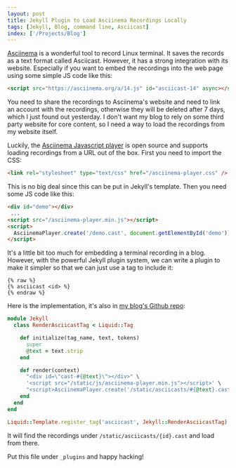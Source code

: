 ```yaml
---
layout: post
title: Jekyll Plugin to Load Asciinema Recordings Locally
tags: [Jekyll, Blog, command line, Asciicast]
index: ['/Projects/Blog']
---
```


[Asciinema](https://asciinema.org/) is a wonderful tool to record Linux terminal. It saves the records as a text format called Asciicast. However, it has a strong integration with its website. Especially if you want to embed the recordings into the web page using some simple JS code like this:

```html
<script src="https://asciinema.org/a/14.js" id="asciicast-14" async></script>
```

You need to share the recordings to Asciinema's website and need to link an account with the recordings, otherwise they will be deleted after 7 days, which I just found out yesterday. I don't want my blog to rely on some third party website for core content, so I need a way to load the recordings from my website itself.

Luckily, the [Asciinema Javascript player](https://github.com/asciinema/asciinema-player) is open source and supports loading recordings from a URL out of the box. First you need to import the CSS:

```html
<link rel="stylesheet" type="text/css" href="/asciinema-player.css" />
```

This is no big deal since this can be put in Jekyll's template. Then you need some JS code like this:

```html
<div id="demo"></div>
 ...
<script src="/asciinema-player.min.js"></script>
<script>
  AsciinemaPlayer.create('/demo.cast', document.getElementById('demo'));
</script>
```

It's a little bit too much for embedding a terminal recording in a blog. However, with the powerful Jekyll plugin system, we can write a plugin to make it simpler so that we can just use a tag to include it:

```
{% raw %}
{% asciicast <id> %}
{% endraw %}
```

Here is the implementation, it's also in [my blog's Github repo](https://github.com/wb14123/blog/blob/master/jekyll/_plugins/Asciicast.rb):

```ruby
module Jekyll
  class RenderAsciicastTag < Liquid::Tag

    def initialize(tag_name, text, tokens)
      super
      @text = text.strip
    end

    def render(context)
      "<div id=\"cast-#{@text}\"></div>" \
      '<script src="/static/js/asciinema-player.min.js"></script>' \
      "<script>AsciinemaPlayer.create('/static/asciicasts/#{@text}.cast', document.getElementById('cast-#{@text}'), {rows: 10, autoPlay: true});</script>"
    end
  end
end

Liquid::Template.register_tag('asciicast', Jekyll::RenderAsciicastTag)
```

It will find the recordings under `/static/asciicasts/{id}.cast` and load from there.

Put this file under `_plugins` and happy hacking!
